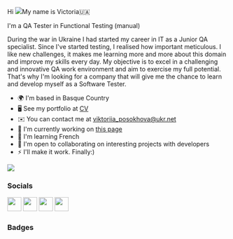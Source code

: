 Hi ![](https://user-images.githubusercontent.com/18350557/176309783-0785949b-9127-417c-8b55-ab5a4333674e.gif)My name is Victoria🇺🇦

I'm a QA Tester in Functional Testing (manual)

During the war in Ukraine I had started my career in IT as a Junior QA specialist. Since I've started testing, I realised how important meticulous. I like new challenges, it makes me learning more and more about this domain and improve my skills every day. My objective is to excel in a challenging and innovative QA work environment and aim to exercise my full potential. That's why I'm looking for a company that will give me the chance to learn and develop myself as a Software Tester.  
* 🌍  I'm based in Basque Country 
* 🖥️  See my portfolio at [CV](http://docs.google.com/document/d/11uVOfJlezbfwxcJq3bEN7FF76iiJlO6r6R6XCQUM-rQ/edit?usp=sharing) 
* ✉️  You can contact me at [viktoriia\_posokhova@ukr.net](mailto:viktoriia_posokhova@ukr.net) 
* 🚀  I'm currently working on [this page](http://github.com/VictoryUA) 
* 🧠  I'm learning French 
* 🤝  I'm open to collaborating on interesting projects with developers 
* ⚡  I'll make it work. Finally:)

<a href="https://www.github.com/VictoryUA" target="_blank" rel="noreferrer"><img src="https://img.shields.io/github/followers/VictoryUA?logo=github&style=for-the-badge&color=0891b2&labelColor=1c1917" /></a>
 ### Socials  <p align="left"> <a href="https://www.facebook.com/profile.php?id=100085935053002" target="_blank" rel="noreferrer"><img src="https://raw.githubusercontent.com/danielcranney/readme-generator/main/public/icons/socials/facebook.svg" width="32" height="32" /></a> <a href="https://www.github.com/VictoryUA" target="_blank" rel="noreferrer"><img src="https://raw.githubusercontent.com/danielcranney/readme-generator/main/public/icons/socials/github.svg" width="32" height="32" /></a> <a href="http://www.instagram.com/me.as.vi" target="_blank" rel="noreferrer"><img src="https://raw.githubusercontent.com/danielcranney/readme-generator/main/public/icons/socials/instagram.svg" width="32" height="32" /></a> <a href="https://www.linkedin.com/in/victoria-posokhova-177400239" target="_blank" rel="noreferrer"><img src="https://raw.githubusercontent.com/danielcranney/readme-generator/main/public/icons/socials/linkedin.svg" width="32" height="32" /></a></p>
### Badges
